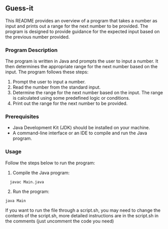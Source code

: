 ## Guess-it 
 This README provides an overview of a program that takes a number as input and prints out a range for the next number to be provided. The program is designed to provide guidance for the expected input based on the previous number provided.
                
### Program Description
                
The program is written in Java and prompts the user to input a number. It then determines the appropriate range for the next number based on the input. The program follows these steps:
                
1. Prompt the user to input a number.
2. Read the number from the standard input.
3. Determine the range for the next number based on the input. The range is calculated using some predefined logic or conditions.
4. Print out the range for the next number to be provided.
                
### Prerequisites
                
- Java Development Kit (JDK) should be installed on your machine.
 - A command-line interface or an IDE to compile and run the Java program.
                
 ### Usage
                
Follow the steps below to run the program:
                
 1. Compile the Java program:
 ```
   javac Main.java
 ```
                
2. Run the program:
 ```
 java Main
```

If you want to run the file through a script.sh, you may need to change the contents of the script.sh, more detailed instructions are in the script.sh in the comments (just uncomment the code you need)           
